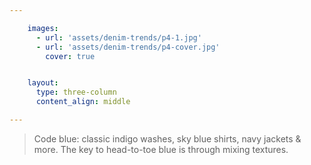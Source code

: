 ```yaml
---

    images:
      - url: 'assets/denim-trends/p4-1.jpg'
      - url: 'assets/denim-trends/p4-cover.jpg'
        cover: true


    layout:
      type: three-column
      content_align: middle

---
```


<blockquote>
  Code blue: classic indigo washes, sky blue shirts, navy jackets & more. The key to head-to-toe blue is through mixing textures.
</blockquote>

<img data-media-id="images:1">
